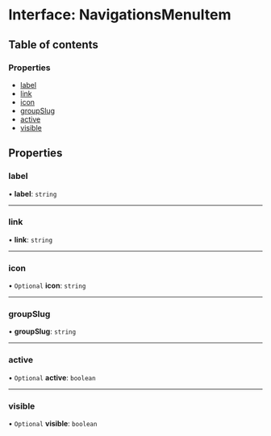 # Interface: NavigationsMenuItem

## Table of contents

### Properties

- [label](NavigationsMenuItem.md#label)
- [link](NavigationsMenuItem.md#link)
- [icon](NavigationsMenuItem.md#icon)
- [groupSlug](NavigationsMenuItem.md#groupslug)
- [active](NavigationsMenuItem.md#active)
- [visible](NavigationsMenuItem.md#visible)

## Properties

### label

• **label**: `string`

___

### link

• **link**: `string`

___

### icon

• `Optional` **icon**: `string`

___

### groupSlug

• **groupSlug**: `string`

___

### active

• `Optional` **active**: `boolean`

___

### visible

• `Optional` **visible**: `boolean`
